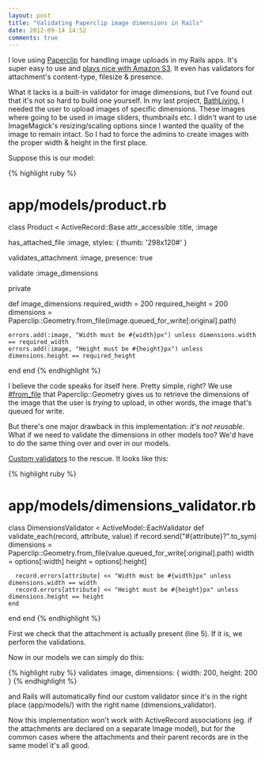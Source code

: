 ```yaml
---
layout: post
title: "Validating Paperclip image dimensions in Rails"
date: 2012-09-14 14:52
comments: true
---
```


I love using [Paperclip](http://github.com/thoughtbot/paperclip) for handling image uploads in my Rails apps. It's super easy to use and [plays nice with Amazon S3](https://github.com/thoughtbot/paperclip#storage). It even has validators for attachment's content-type, filesize &amp; presence.

What it lacks is a built-in validator for image dimensions, but I've found out that it's not so hard to build one yourself. In my last project, [BathLiving](http://bathliving.herokuapp.com), I needed the user to upload images of specific dimensions. These images where going to be used in image sliders, thumbnails etc. I didn't want to use ImageMagick's resizing/scaling options since I wanted the quality of the image to remain intact. So I had to force the admins to create images with the proper width &amp; height in the first place.

Suppose this is our model:

{% highlight ruby %}
# app/models/product.rb

class Product < ActiveRecord::Base
  attr_accessible :title, :image

  has_attached_file :image, styles: { thumb: '298x120#' }

  validates_attachment :image, presence: true

  validate :image_dimensions

  private

  def image_dimensions
    required_width  = 200
    required_height = 200
    dimensions = Paperclip::Geometry.from_file(image.queued_for_write[:original].path)

    errors.add(:image, "Width must be #{width}px") unless dimensions.width == required_width
    errors.add(:image, "Height must be #{height}px") unless dimensions.height == required_height
  end
end
{% endhighlight %}

I believe the code speaks for itself here. Pretty simple, right? We use [#from_file](http://rdoc.info/github/thoughtbot/paperclip/Paperclip/Geometry#from_file-class_method) that Paperclip::Geometry gives us to retrieve the dimensions of the image that the user is *trying* to upload, in other words, the image that's queued for write.

But there's one major drawback in this implementation: *it's not reusable*. What if we need to validate the dimensions in other models too? We'd have to do the same thing over and over in our models.

[Custom validators](http://guides.rubyonrails.org/active_record_validations_callbacks.html#custom-validators) to the rescue. It looks like this:

{% highlight ruby %}
# app/models/dimensions_validator.rb

class DimensionsValidator < ActiveModel::EachValidator
  def validate_each(record, attribute, value)
    if record.send("#{attribute}?".to_sym)
      dimensions = Paperclip::Geometry.from_file(value.queued_for_write[:original].path)
      width = options[:width]
      height = options[:height]

      record.errors[attribute] << "Width must be #{width}px" unless dimensions.width == width
      record.errors[attribute] << "Height must be #{height}px" unless dimensions.height == height
    end
  end
end
{% endhighlight %}

First we check that the attachment is actually present (line 5). If it is, we perform the validations.

Now in our models we can simply do this:

{% highlight ruby %}
validates :image, dimensions: { width: 200, height: 200 }
{% endhighlight %}

and Rails will automatically find our custom validator since it's in the right place (app/models/) with the right name (dimensions_validator).

Now this implementation won't work with ActiveRecord associations (eg. if the attachments are declared on a separate Image model), but for the common cases where the attachments and their parent records are in the same model it's all good.

